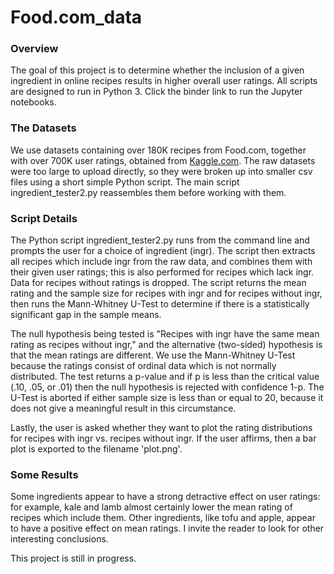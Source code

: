 # Food.com_data

<h3> Overview </h3>
<p>
The goal of this project is to determine whether the inclusion of a given ingredient in online recipes results in higher overall user ratings.  All scripts are designed to run in Python 3.  Click the binder link to run the Jupyter notebooks.
  
<h3> The Datasets </h3>
<p>
We use datasets containing over 180K recipes from Food.com, together with over 700K user ratings, obtained from <a href="https://www.kaggle.com/shuyangli94/food-com-recipes-and-user-interactions">Kaggle.com</a>.   The raw datasets were too large to upload directly, so they were broken up into smaller csv files using a short simple Python script.  The main script ingredient_tester2.py reassembles them before working with them.
  
<h3> Script Details </h3>
<p>
The Python script ingredient_tester2.py runs from the command line and prompts the user for a choice of ingredient (ingr).  The script then extracts all recipes which include ingr from the raw data, and combines them with their given user ratings; this is also performed for recipes which lack ingr.  Data for recipes without ratings is dropped.  The script returns the mean rating and the sample size for recipes with ingr and for recipes without ingr, then runs the Mann-Whitney U-Test to determine if there is a statistically significant gap in the sample means.  
  
The null hypothesis being tested is "Recipes with ingr have the same mean rating as recipes without ingr," and the alternative (two-sided) hypothesis is that the mean ratings are different.  We use the Mann-Whitney U-Test because the ratings consist of ordinal data which is not normally distributed.  The test returns a p-value and if p is less than the critical value (.10, .05, or .01) then the null hypothesis is rejected with confidence 1-p.  The U-Test is aborted if either sample size is less than or equal to 20, because it does not give a meaningful result in this circumstance.

Lastly, the user is asked whether they want to plot the rating distributions for recipes with ingr vs. recipes without ingr.  If the user affirms, then a bar plot is exported to the filename 'plot.png'.

<h3> Some Results </h3>
<p>
Some ingredients appear to have a strong detractive effect on user ratings: for example, kale and lamb almost certainly lower the mean rating of recipes which include them.  Other ingredients, like tofu and apple, appear to have a positive effect on mean ratings.  I invite the reader to look for other interesting conclusions.
  
This project is still in progress.
